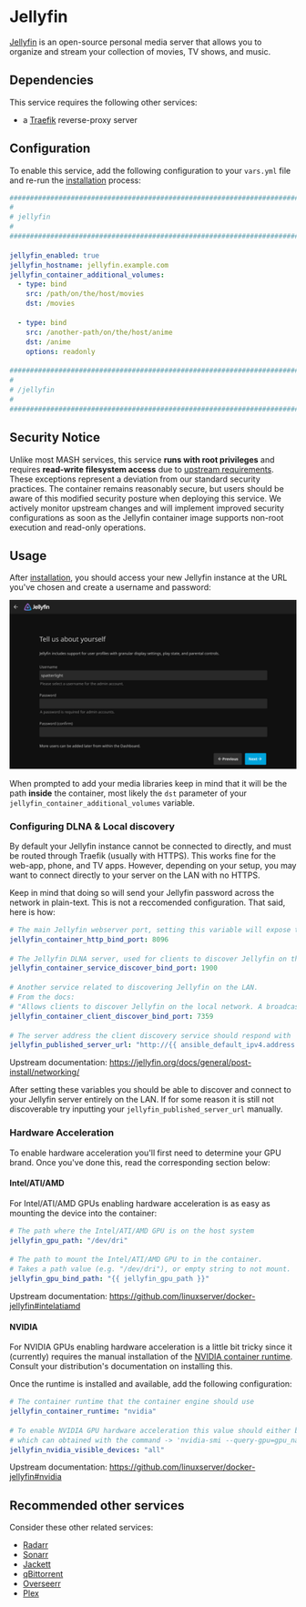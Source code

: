 # Jellyfin

[Jellyfin](https://jellyfin.org/) is an open-source personal media server that allows you to organize and stream your collection of movies, TV shows, and music.

## Dependencies

This service requires the following other services:

- a [Traefik](traefik.md) reverse-proxy server

## Configuration

To enable this service, add the following configuration to your `vars.yml` file and re-run the [installation](../installing.md) process:

```yaml
########################################################################
#                                                                      #
# jellyfin                                                             #
#                                                                      #
########################################################################

jellyfin_enabled: true
jellyfin_hostname: jellyfin.example.com
jellyfin_container_additional_volumes:
  - type: bind
    src: /path/on/the/host/movies
    dst: /movies
    
  - type: bind
    src: /another-path/on/the/host/anime
    dst: /anime
    options: readonly

########################################################################
#                                                                      #
# /jellyfin                                                            #
#                                                                      #
########################################################################
```

## Security Notice

Unlike most MASH services, this service **runs with root privileges** and requires **read-write filesystem access** due to [upstream requirements](https://github.com/linuxserver/docker-jellyfin). These exceptions represent a deviation from our standard security practices. The container remains reasonably secure, but users should be aware of this modified security posture when deploying this service. We actively monitor upstream changes and will implement improved security configurations as soon as the Jellyfin container image supports non-root execution and read-only operations.

## Usage


After [installation](../installing.md), you should access your new Jellyfin instance at the URL you've chosen and create a username and password:

![Jellyfin Configure User](../assets/jellyfin/setup-1.png)

When prompted to add your media libraries keep in mind that it will be the path **inside** the container, most likely the `dst` parameter of your `jellyfin_container_additional_volumes` variable.

### Configuring DLNA & Local discovery

By default your Jellyfin instance cannot be connected to directly, and must be routed through Traefik (usually with HTTPS). This works fine for the web-app, phone, and TV apps. However, depending on your setup, you may want to connect directly to your server on the LAN with no HTTPS.

Keep in mind that doing so will send your Jellyfin password across the network in plain-text. This is not a reccomended configuration. That said, here is how:

```yaml
# The main Jellyfin webserver port, setting this variable will expose that port and allow you to connect directly to it (without Traefik). 
jellyfin_container_http_bind_port: 8096

# The Jellyfin DLNA server, used for clients to discover Jellyfin on the LAN
jellyfin_container_service_discover_bind_port: 1900

# Another service related to discovering Jellyfin on the LAN.
# From the docs:
# "Allows clients to discover Jellyfin on the local network. A broadcast message to this port with 'Who is JellyfinServer?' will get a JSON response that includes the server address, ID, and name."
jellyfin_container_client_discover_bind_port: 7359

# The server address the client discovery service should respond with
jellyfin_published_server_url: "http://{{ ansible_default_ipv4.address }}:{{ jellyfin_container_http_bind_port }}"
```
Upstream documentation: https://jellyfin.org/docs/general/post-install/networking/

After setting these variables you should be able to discover and connect to your Jellyfin server entirely on the LAN. If for some reason it is still not discoverable try inputting your `jellyfin_published_server_url` manually.

### Hardware Acceleration

To enable hardware acceleration you'll first need to determine your GPU brand. Once you've done this, read the corresponding section below:

#### Intel/ATI/AMD

For Intel/ATI/AMD GPUs enabling hardware acceleration is as easy as mounting the device into the container:

```yaml
# The path where the Intel/ATI/AMD GPU is on the host system
jellyfin_gpu_path: "/dev/dri"

# The path to mount the Intel/ATI/AMD GPU to in the container.
# Takes a path value (e.g. "/dev/dri"), or empty string to not mount.
jellyfin_gpu_bind_path: "{{ jellyfin_gpu_path }}"
```

Upstream documentation: https://github.com/linuxserver/docker-jellyfin#intelatiamd

#### NVIDIA

For NVIDIA GPUs enabling hardware acceleration is a little bit tricky since it (currently) requires the manual installation of the [NVIDIA container runtime](https://github.com/NVIDIA/nvidia-container-toolkit). Consult your distribution's documentation on installing this.

Once the runtime is installed and available, add the following configuration:

```yaml
# The container runtime that the container engine should use
jellyfin_container_runtime: "nvidia"

# To enable NVIDIA GPU hardware acceleration this value should either be 'all' or the UUID value of the GPU
# which can obtained with the command -> 'nvidia-smi --query-gpu=gpu_name,gpu_uuid --format=csv'
jellyfin_nvidia_visible_devices: "all"
```

Upstream documentation: https://github.com/linuxserver/docker-jellyfin#nvidia

## Recommended other services

Consider these other related services:

- [Radarr](radarr.md)
- [Sonarr](sonarr.md)
- [Jackett](jackett.md)
- [qBittorrent](qbittorrent.md)
- [Overseerr](overseerr.md)
- [Plex](plex.md)
